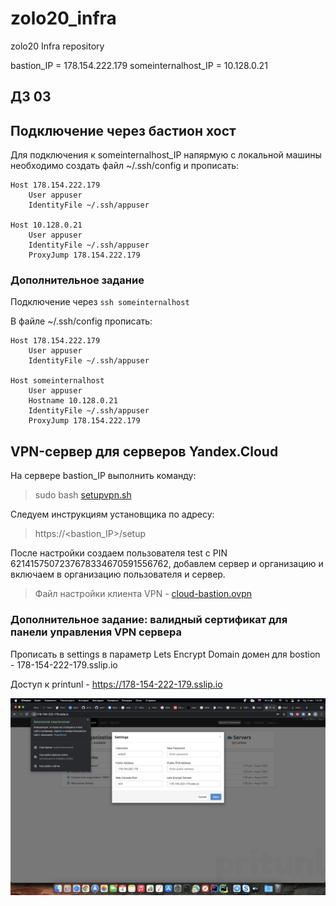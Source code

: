 # zolo20_infra
zolo20 Infra repository


bastion_IP = 178.154.222.179
someinternalhost_IP = 10.128.0.21

## ДЗ 03

## Подключение через бастион хост

Для подключения к someinternalhost_IP напярмую с локальной машины
необходимо создать файл ~/.ssh/config и прописать:

```
Host 178.154.222.179
	User appuser
	IdentityFile ~/.ssh/appuser

Host 10.128.0.21
	User appuser
	IdentityFile ~/.ssh/appuser
	ProxyJump 178.154.222.179
```

### Дополнительное задание

Подключение через `ssh someinternalhost`

В файле ~/.ssh/config прописать:

```
Host 178.154.222.179
	User appuser
	IdentityFile ~/.ssh/appuser

Host someinternalhost
	User appuser
	Hostname 10.128.0.21
	IdentityFile ~/.ssh/appuser
	ProxyJump 178.154.222.179
```

## VPN-сервер для серверов Yandex.Cloud

На сервере bastion_IP выполнить команду:

>sudo bash [setupvpn.sh](setupvpn.sh)

Следуем инструкциям установщика по адресу:

>https://<bastion_IP>/setup

После настройки создаем пользователя
test с PIN 6214157507237678334670591556762,
добавлем сервер и организацию и включаем в организацию
пользователя и сервер.

>Файл настройки клиента VPN - [cloud-bastion.ovpn](cloud-bastion.ovpn)

### Дополнительное задание: валидный сертификат для панели управления VPN сервера

Прописать в settings в параметр Lets Encrypt Domain
домен для bostion - 178-154-222-179.sslip.io

Доступ к printunl - https://178-154-222-179.sslip.io

![Image 1](images/settings_encrypt_domain.png)
